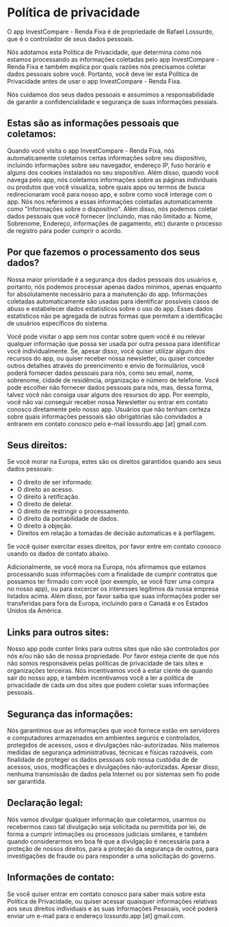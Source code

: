 # Política de privacidade

O app InvestCompare - Renda Fixa é de propriedade de Rafael Lossurdo, que é o controlador de seus dados pessoais.

Nós adotamos esta Política de Privacidade, que determina como nós estamos processando as informações coletadas pelo app InvestCompare - Renda Fixa e também explica por quais razões nós precisamos coletar dados pessoais sobre você. Portanto, você deve ler esta Política de Privacidade antes de usar o app InvestCompare - Renda Fixa.

Nós cuidamos dos seus dados pessoais e assumimos a responsabilidade de garantir a confidencialidade e segurança de suas informações pessiais.

## Estas são as informações pessoais que coletamos:

Quando você visita o app InvestCompare - Renda Fixa, nós automaticamente coletamos certas informações sobre seu dispositivo, incluindo informações sobre seu navegador, endereço IP, fuso horário e alguns dos cookies instalados no seu sispositivo. Além disso, quando você navega pelo app, nós coletamos informações sobre as páginas individuais ou produtos que você visualiza, sobre quais apps ou termos de busca redirecionaram você para nosso app, e sobre como você interage com o app. Nós nos referimos a essas informações coletadas automaticamente como "Informações sobre o dispositivo". Além disso, nós podemos coletar dados pessoais que você fornecer (incluindo, mas não limitado a: Nome, Sobrenome, Endereço, informações de pagamento, etc) durante o processo de registro para poder cumprir o acordo.

## Por que fazemos o processamento dos seus dados?

Nossa maior prioridade é a segurança dos dados pessoais dos usuários e, portanto, nós podemos processar apenas dados mínimos, apenas enquanto for absolutamente necessário para a manutenção do app. Informações coletadas automaticamente são usadas para identificar possíveis casos de abuso e estabelecer dados estatísticos sobre o uso do app. Esses dados estatísticos não pe agregada de outras formas que permitam a identificação de usuários específicos do sistema.

Você pode visitar o app sem nos contar sobre quem você é ou relevar qualquer informação que possa ser usada por outra pessoa para identificar você individualmente. Se, apesar disso, você quiser utilizar algum dos recursos do app, ou quiser receber nossa newsletter, ou quiser conceder outros detalhes através do preencimento e envio de formulários, você poderá fornecer dados pessoais para nós, como seu email, nome, sobrenome, cidade de residência, organização e número de telefone. Você pode escolher não fornecer dados pessoais para nós, mas, dessa forma, talvez você não consiga usar alguns dos resursos do app. Por exemplo, você não vai conseguir receber nossa Newsletter ou entrar em contato conosco diretamente pelo nosso app. Usuários que não tenham certeza sobre quais informações pessoais são obrigatórias são convidados a entrarem em contato conosco pelo e-mail lossurdo.app [at] gmail.com.

## Seus direitos:

Se você morar na Europa, estes são os direitos garantidos quando aos seus dados pessoais:

* O direito de ser informado.
* O direito ao acesso.
* O direito à retificação.
* O direito de deletar.
* O direito de restringir o processamento.
* O direito da portabilidade de dados.
* O direito à objeção.
* Direitos em relação a tomadas de decisão automaticas e à perfilagem.

Se você quiser exercitar esses direitos, por favor entre em contato conosco usando os dados de contato abaixo.

Adicionalmente, se você mora na Europa, nós afirmamos que estamos processando suas informações com a finalidade de cumprir contratos que possamos ter firmado com você (por exemplo, se você fizer uma compra no nosso app), ou para excercer os interesses legítimos da nossa empresa listados acima. Além disso, por favor saiba que suas informações poder ser transferidas para fora da Europa, incluindo para o Canadá e os Estados Unidos da América.

## Links para outros sites:

Nosso app pode conter links para outros sites que não são controlados por nós e/ou não são de nossa propriedade. Por favor esteja ciente de que nós não somos responsáveis pelas políticas de privacidade de tais sites e organizações terceiras. Nós incentivamos você a estar ciente de quando sair do nosso app, e também incentivamos você a ler a política de privacidade de cada um dos sites que podem coletar suas informações pessoais.

## Segurança das informações:

Nós garantimos que as informações que você fornece estão em servidores e computadores armazenados em ambientes seguros e controlados, protegidos de acessos, usos e divulgações não-autorizadas. Nós matemos medidas de segurança administrativas, técnicas e físicas razoáveis, com finalidade de proteger os dados pessoais sob nossa custódia de de acessos, usos, modificações e divulgações não-autorizadas. Apesar disso, nenhuma transmissão de dados pela Internet ou por sistemas sem fio pode ser garantida.

## Declaração legal:

Nós vamos divulgar qualquer informação que coletarmos, usarmos ou recebermos caso tal divulgação seja solicitada ou permitida por lei, de forma a cumprir intimações ou processos judiciais similares, e também quando considerarmos em boa fé que a divulgação é necessária para a proteção de nossos direitos, para a proteção da segurança de outros, para investigações de fraude ou para responder a uma solicitação do governo.

## Informações de contato:

Se você quiser entrar em contato conosco para saber mais sobre esta Política de Privacidade, ou quiser acessar quaisquer informações relativas aos seus direitos individuais e às suas Informações Pessoais, você poderá enviar um e-mail para o endereço lossurdo.app [at] gmail.com.
